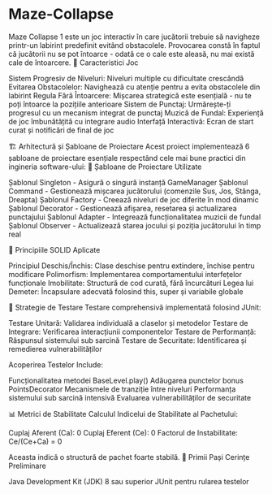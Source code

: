 # Maze-Collapse
Maze Collapse 1 este un joc interactiv în care jucătorii trebuie să navigheze printr-un labirint predefinit evitând obstacolele. Provocarea constă în faptul că jucătorii nu se pot întoarce - odată ce o cale este aleasă, nu mai există cale de întoarcere.
🎯 Caracteristici Joc

Sistem Progresiv de Niveluri: Niveluri multiple cu dificultate crescândă
Evitarea Obstacolelor: Navighează cu atenție pentru a evita obstacolele din labirint
Regula Fără Întoarcere: Mișcarea strategică este esențială - nu te poți întoarce la pozițiile anterioare
Sistem de Punctaj: Urmărește-ți progresul cu un mecanism integrat de punctaj
Muzică de Fundal: Experiență de joc îmbunătățită cu integrare audio
Interfață Interactivă: Ecran de start curat și notificări de final de joc

🏗️ Arhitectură și Șabloane de Proiectare
Acest proiect implementează 6 șabloane de proiectare esențiale respectând cele mai bune practici din ingineria software-ului:
🔧 Șabloane de Proiectare Utilizate

Șablonul Singleton - Asigură o singură instanță GameManager
Șablonul Command - Gestionează mișcarea jucătorului (comenzile Sus, Jos, Stânga, Dreapta)
Șablonul Factory - Creează niveluri de joc diferite în mod dinamic
Șablonul Decorator - Gestionează afișarea, resetarea și actualizarea punctajului
Șablonul Adapter - Integrează funcționalitatea muzicii de fundal
Șablonul Observer - Actualizează starea jocului și poziția jucătorului în timp real

📐 Principiile SOLID Aplicate

Principiul Deschis/Închis: Clase deschise pentru extindere, închise pentru modificare
Polimorfism: Implementarea comportamentului interfețelor funcționale
Imobilitate: Structură de cod curată, fără încurcături
Legea lui Demeter: Încapsulare adecvată folosind this, super și variabile globale

🧪 Strategie de Testare
Testare comprehensivă implementată folosind JUnit:

Testare Unitară: Validarea individuală a claselor și metodelor
Testare de Integrare: Verificarea interacțiunii componentelor
Testare de Performanță: Răspunsul sistemului sub sarcină
Testare de Securitate: Identificarea și remedierea vulnerabilităților

Acoperirea Testelor Include:

Funcționalitatea metodei BaseLevel.play()
Adăugarea punctelor bonus PointsDecorator
Mecanismele de tranziție între niveluri
Performanța sistemului sub sarcină intensivă
Evaluarea vulnerabilităților de securitate

📊 Metrici de Stabilitate
Calculul Indicelui de Stabilitate al Pachetului:

Cuplaj Aferent (Ca): 0
Cuplaj Eferent (Ce): 0
Factorul de Instabilitate: Ce/(Ce+Ca) = 0

Aceasta indică o structură de pachet foarte stabilă.
🚀 Primii Pași
Cerințe Preliminare

Java Development Kit (JDK) 8 sau superior
JUnit pentru rularea testelor
